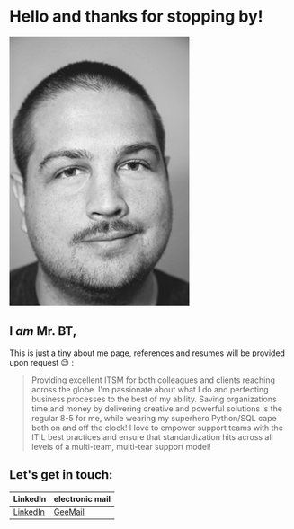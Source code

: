 # Hello and thanks for stopping by!

![ProfilePic](/images/me-sm.jpg)

## I _am_ Mr. BT,

This is just a tiny about me page, references and resumes will be provided upon request :wink: :

> Providing excellent ITSM for both colleagues and clients reaching across the globe.
> I'm passionate about what I do and perfecting business processes to the best of my ability.
> Saving organizations time and money by delivering creative and powerful solutions is the regular 8-5 for me, while wearing my superhero Python/SQL cape both on and off the clock!
> I love to empower support teams with the ITIL best practices and ensure that standardization hits across all levels of a multi-team, multi-tear support model!

## Let's get in touch:

| LinkedIn                                                | electronic mail                  |
| ------------------------------------------------------- | -------------------------------- |
| [LinkedIn](https://www.linkedin.com/in/brandonktaylor/) | [GeeMail](iammrbt+job@gmail.com) |
